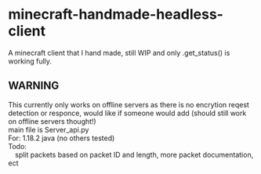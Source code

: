 # minecraft-handmade-headless-client
A minecraft client that I hand made, still WIP and only .get_status() is working fully.
<br/><h2>WARNING</h2> This currently only works on offline servers as there is no encrytion reqest detection or responce, would like if someone would add (should still work on offline servers thought!)
<br/>main file is Server_api.py
<br/>For: 1.18.2 java (no others tested)
<br/>Todo: 
<br/>&emsp;split packets based on packet ID and length, more packet documentation, ect
